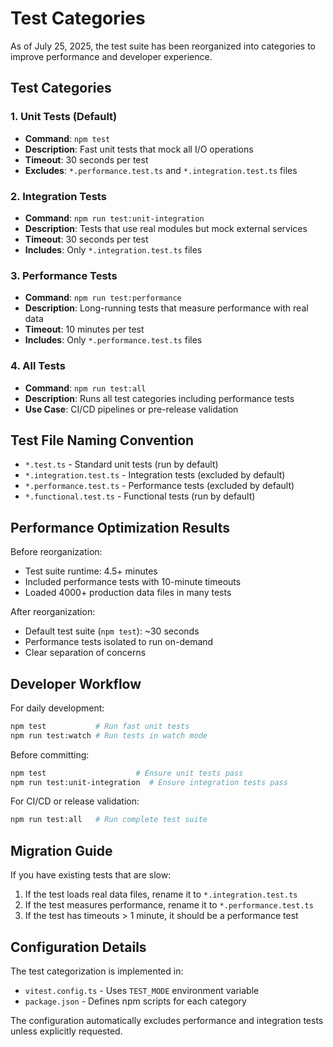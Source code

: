 # Test Categories

As of July 25, 2025, the test suite has been reorganized into categories to improve performance and developer experience.

## Test Categories

### 1. Unit Tests (Default)
- **Command**: `npm test`
- **Description**: Fast unit tests that mock all I/O operations
- **Timeout**: 30 seconds per test
- **Excludes**: `*.performance.test.ts` and `*.integration.test.ts` files

### 2. Integration Tests  
- **Command**: `npm run test:unit-integration`
- **Description**: Tests that use real modules but mock external services
- **Timeout**: 30 seconds per test
- **Includes**: Only `*.integration.test.ts` files

### 3. Performance Tests
- **Command**: `npm run test:performance`
- **Description**: Long-running tests that measure performance with real data
- **Timeout**: 10 minutes per test
- **Includes**: Only `*.performance.test.ts` files

### 4. All Tests
- **Command**: `npm run test:all`
- **Description**: Runs all test categories including performance tests
- **Use Case**: CI/CD pipelines or pre-release validation

## Test File Naming Convention

- `*.test.ts` - Standard unit tests (run by default)
- `*.integration.test.ts` - Integration tests (excluded by default)
- `*.performance.test.ts` - Performance tests (excluded by default)
- `*.functional.test.ts` - Functional tests (run by default)

## Performance Optimization Results

Before reorganization:
- Test suite runtime: 4.5+ minutes
- Included performance tests with 10-minute timeouts
- Loaded 4000+ production data files in many tests

After reorganization:
- Default test suite (`npm test`): ~30 seconds
- Performance tests isolated to run on-demand
- Clear separation of concerns

## Developer Workflow

For daily development:
```bash
npm test           # Run fast unit tests
npm run test:watch # Run tests in watch mode
```

Before committing:
```bash
npm test                    # Ensure unit tests pass
npm run test:unit-integration  # Ensure integration tests pass
```

For CI/CD or release validation:
```bash
npm run test:all   # Run complete test suite
```

## Migration Guide

If you have existing tests that are slow:

1. If the test loads real data files, rename it to `*.integration.test.ts`
2. If the test measures performance, rename it to `*.performance.test.ts`
3. If the test has timeouts > 1 minute, it should be a performance test

## Configuration Details

The test categorization is implemented in:
- `vitest.config.ts` - Uses `TEST_MODE` environment variable
- `package.json` - Defines npm scripts for each category

The configuration automatically excludes performance and integration tests unless explicitly requested.